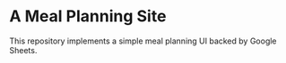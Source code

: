 # A Meal Planning Site #
This repository implements a simple meal planning UI backed by Google Sheets.

